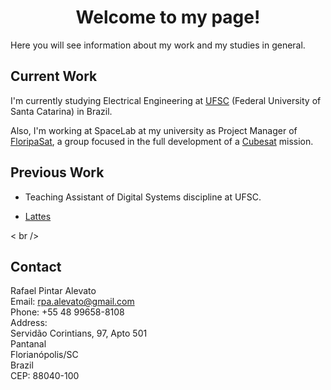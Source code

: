 # <center>Welcome to my page!</center>

Here you will see information about my work and my studies in general.

## Current Work

I'm currently studying Electrical Engineering at [UFSC](http://ufsc.br/) (Federal University of Santa Catarina) in Brazil.

Also, I'm working at SpaceLab at my university as Project Manager of [FloripaSat](http://floripasat.ufsc.br/), a group focused in the full development of a [Cubesat](https://en.wikipedia.org/wiki/CubeSat) mission.

## Previous Work

- Teaching Assistant of Digital Systems discipline at UFSC.

- [Lattes](http://lattes.cnpq.br/3301716740983981)

< br />

## Contact

Rafael Pintar Alevato  
Email: rpa.alevato@gmail.com  
Phone: +55 48 99658-8108  
Address:  
Servidão Corintians, 97, Apto 501  
Pantanal  
Florianópolis/SC  
Brazil  
CEP: 88040-100  
